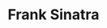 ---
title: "Frank Sinatra"
hashtag: "frank-sinatra"
born-on: 1915-12-12
died-on: 1998-05-14
tags:
  - American
  - Singer
  - Human Being
  - dead at the moment
---